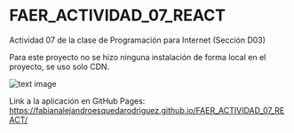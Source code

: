 # FAER_ACTIVIDAD_07_REACT
Actividad 07 de la clase de Programación para Internet (Sección D03)

Para este proyecto no se hizo ninguna instalación de forma local en el proyecto, se uso solo CDN.

![text image](https://blog.wildix.com/wp-content/uploads/2020/06/react-logo.jpg)

Link a la aplicación en GitHub Pages: https://fabianalejandroesquedarodriguez.github.io/FAER_ACTIVIDAD_07_REACT/
